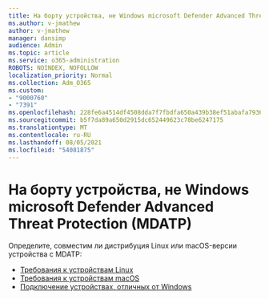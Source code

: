 ```yaml
---
title: На борту устройства, не Windows microsoft Defender Advanced Threat Protection (MDATP)
ms.author: v-jmathew
author: v-jmathew
manager: dansimp
audience: Admin
ms.topic: article
ms.service: o365-administration
ROBOTS: NOINDEX, NOFOLLOW
localization_priority: Normal
ms.collection: Adm_O365
ms.custom:
- "9000760"
- "7391"
ms.openlocfilehash: 228fe6a4514df4508dda7f7fbdfa650a439b38ef51abafa7936afa4ecfd54e04
ms.sourcegitcommit: b5f7da89a650d2915dc652449623c78be6247175
ms.translationtype: MT
ms.contentlocale: ru-RU
ms.lasthandoff: 08/05/2021
ms.locfileid: "54081875"
---
```

# <a name="onboard-a-non-windows-device-to-microsoft-defender-advanced-threat-protection-mdatp"></a>На борту устройства, не Windows microsoft Defender Advanced Threat Protection (MDATP)

Определите, совместим ли дистрибуция Linux или macOS-версии устройства с MDATP:

- [Требования к устройствам Linux](https://go.microsoft.com/fwlink/?linkid=2143462)
- [Требования к устройствам macOS](https://go.microsoft.com/fwlink/?linkid=2143461)
- [Подключение устройствах, отличных от Windows](https://go.microsoft.com/fwlink/?linkid=2143628)

